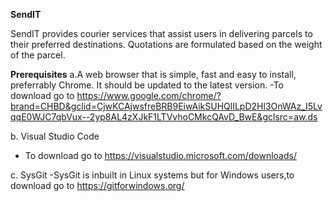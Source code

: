 **SendIT**

SendIT provides courier services that assist users in delivering parcels to their preferred destinations.
Quotations are formulated based on the weight of the parcel.

**Prerequisites**
a.A web browser that is simple, fast and easy to install, preferrably Chrome. It should be updated to the 
latest version.
-To download go to https://www.google.com/chrome/?brand=CHBD&gclid=CjwKCAjwsfreBRB9EiwAikSUHQlILpD2Hl3OnWAz_I5LvqqE0WJC7qbVux--2yp8AL4zXJkF1LTVvhoCMkcQAvD_BwE&gclsrc=aw.ds

b. Visual Studio Code 
- To download go to https://visualstudio.microsoft.com/downloads/

c. SysGit
-SysGit is inbuilt in Linux systems but for Windows users,to download go to https://gitforwindows.org/
